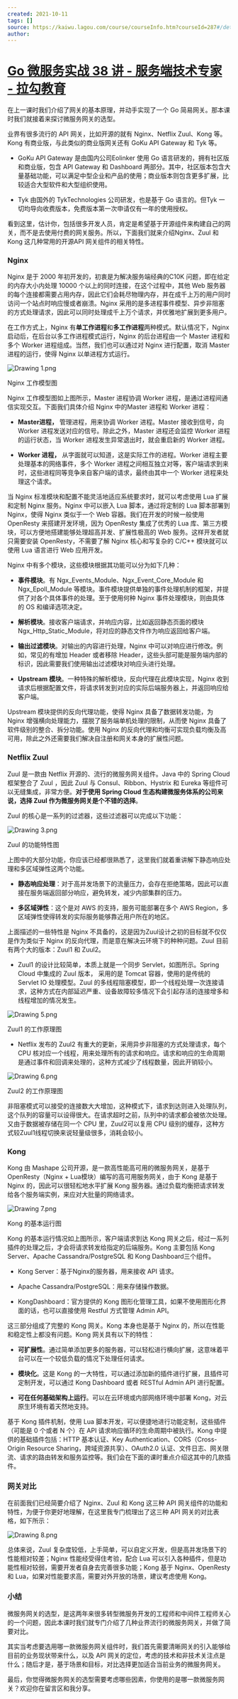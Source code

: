 ```yaml
---
created: 2021-10-11
tags: []
source: https://kaiwu.lagou.com/course/courseInfo.htm?courseId=287#/detail/pc?id=3798
author: 
---
```


# [Go 微服务实战 38 讲 - 服务端技术专家 - 拉勾教育](https://kaiwu.lagou.com/course/courseInfo.htm?courseId=287#/detail/pc?id=3798)


在上一课时我们介绍了网关的基本原理，并动手实现了一个 Go 简易网关。那本课时我们就接着来探讨微服务网关的选型。

业界有很多流行的 API 网关，比如开源的就有 Nginx、Netflix Zuul、Kong 等。Kong 有商业版，与此类似的商业版网关还有 GoKu API Gateway 和 Tyk 等。

-   GoKu API Gateway 是由国内公司Eolinker 使用 Go 语言研发的，拥有社区版和商业版，包含 API Gateway 和 Dashboard 两部分。其中，社区版本包含大量基础功能，可以满足中型企业和产品的使用；商业版本则包含更多扩展，比较适合大型软件和大型组织使用。
    
-   Tyk 由国外的 TykTechnologies 公司研发，也是基于 Go 语言的。但Tyk 一切均导向收费版本，免费版本第一次申请仅有一年的使用授权。
    

看到这里，估计你，包括很多开发人员，肯定是希望基于开源组件来构建自己的网关，而不是去使用付费的网关服务。所以，下面我们就来介绍Nginx、Zuul 和 Kong 这几种常用的开源API 网关组件的相关特性。

### Nginx

Nginx 是于 2000 年初开发的，初衷是为解决服务端经典的C10K 问题，即在给定的内存大小内处理 10000 个以上的同时连接，在这个过程中，其他 Web 服务器的每个连接都需要占用内存，因此它们会耗尽物理内存，并在成千上万的用户同时访问一个站点时响应慢或者崩溃。Nginx 采用的是多进程事件模型、异步非阻塞的方式处理请求，因此可以同时处理成千上万个请求，并优雅地扩展到更多用户。

在工作方式上，Nginx 有**单工作进程**和**多工作进程**两种模式。默认情况下，Nginx 启动后，在后台以多工作进程模式运行，Nginx 的后台进程由一个 Master 进程和多个 Worker 进程组成。当然，我们也可以通过对 Nginx 进行配置，取消 Master 进程的运行，使得 Nginx 以单进程方式运行。

![Drawing 1.png](https://s0.lgstatic.com/i/image/M00/4A/81/Ciqc1F9R392AYh8gAAC7fTtAhD4549.png)

Nginx 工作模型图

Nginx 工作模型图如上图所示，Master 进程协调 Worker 进程，是通过进程间通信实现交互。下面我们具体介绍 Nginx 中的Master 进程和 Worker 进程：

-   **Master进程，** 管理进程，用来协调 Worker 进程。Master 接收到信号，向 Worker 进程发送对应的信号。除此之外，Master 进程还会监控 Worker 进程的运行状态，当 Worker 进程发生异常退出时，就会重启新的 Worker 进程。
    
-   **Worker 进程，** 从字面就可以知道，这是实际工作的进程。Worker 进程主要处理基本的网络事件，多个 Worker 进程之间相互独立对等，客户端请求到来时，这些进程同等竞争来自客户端的请求，最终由其中一个 Worker 进程来处理这个请求。
    

当 Nginx 标准模块和配置不能灵活地适应系统要求时，就可以考虑使用 Lua 扩展和定制 Nginx 服务。Nginx 中可以嵌入 Lua 脚本，通过将定制的 Lua 脚本部署到 Nginx，使得 Nginx 类似于一个 Web 容器。我们在开发的时候一般使用 OpenResty 来搭建开发环境，因为 OpenResty 集成了优秀的 Lua 库、第三方模块，可以方便地搭建能够处理超高并发、扩展性极高的 Web 服务。这样开发者就只需要安装 OpenResty，不需要了解 Nginx 核心和写复杂的 C/C++ 模块就可以使用 Lua 语言进行 Web 应用开发。

Nginx 中有多个模块，这些模块根据其功能可以分为如下几种：

-   **事件模块**。有 Ngx\_Events\_Module、Ngx\_Event\_Core\_Module 和 Ngx\_Epoll\_Module 等模块。事件模块提供单独的事件处理机制的框架，并提供了对各个具体事件的处理。至于使用何种 Nginx 事件处理模块，则由具体的 OS 和编译选项决定。
    
-   **解析模块**。接收客户端请求，并响应内容，比如返回静态页面的模块 Ngx\_Http\_Static\_Module，将对应的静态文件作为响应返回给客户端。
    
-   **输出过滤模块**。对输出的内容进行处理，Nginx 中可以对响应进行修改。例如，常见的有增加 Header 或者移除 Header，这些头部可能是服务端内部的标识，因此需要我们使用输出过滤模块对响应头进行处理。
    
-   **Upstream 模块**。一种特殊的解析模块，反向代理在此模块实现，Nginx 收到请求后根据配置文件，将请求转发到对应的实际后端服务器上，并返回响应给客户端。
    

Upstream 模块提供的反向代理功能，使得 Nginx 具备了数据转发功能，为 Nginx 增强横向处理能力，摆脱了服务端单机处理的限制，从而使 Nginx 具备了软件级别的整合、拆分功能。使用 Nginx 的反向代理和均衡可实现负载均衡及高可用，除此之外还需要我们解决自注册和网关本身的扩展性问题。

### Netflix Zuul

Zuul 是一款由 Netflix 开源的、流行的微服务网关组件。Java 中的 Spring Cloud 框架整合了 Zuul ，因此 Zuul 与 Consul、Ribbon、Hystrix 和 Eureka 等组件可以无缝集成，非常方便。**对于使用 Spring Cloud 生态构建微服务体系的公司来说，选择 Zuul 作为微服务网关是个不错的选择**。

Zuul 的核心是一系列的过滤器，这些过滤器可以完成以下功能：

![Drawing 3.png](https://s0.lgstatic.com/i/image/M00/4A/81/Ciqc1F9R4AyAXT7kAABzyXDCdrw467.png)

Zuul 的功能特性图

上图中的大部分功能，你应该已经都很熟悉了，这里我们就着重讲解下静态响应处理和多区域弹性这两个功能。

-   **静态响应处理**：对于高并发场景下的流量压力，会存在拒绝策略，因此可以直接在服务端返回部分响应，避免转发，减少内部集群的压力。
    
-   **多区域弹性**：这个是对 AWS 的支持，服务可能部署在多个 AWS Region，多区域弹性使得转发的实际服务能够靠近用户所在的地区。
    

上面描述的一些特性是 Nginx 不具备的，这是因为Zuul设计之初的目标就不仅仅是作为类似于 Nginx 的反向代理，而是意在解决云环境下的种种问题。Zuul 目前有两个大的版本：Zuul1 和 Zuul2。

-   Zuul1 的设计比较简单，本质上就是一个同步 Servlet，如图所示。Spring Cloud 中集成的 Zuul 版本， 采用的是 Tomcat 容器，使用的是传统的 Servlet IO 处理模型。Zuul 的多线程阻塞模型，即一个线程处理一次连接请求，这种方式在内部延迟严重、设备故障较多情况下会引起存活的连接增多和线程增加的情况发生。
    

![Drawing 5.png](https://s0.lgstatic.com/i/image/M00/4A/81/Ciqc1F9R4COANCgcAACDJ9W7E_8013.png)

Zuul1 的工作原理图

-   Netflix 发布的 Zuul2 有重大的更新，采用异步非阻塞的方式处理请求，每个 CPU 核对应一个线程，用来处理所有的请求和响应。请求和响应的生命周期是通过事件和回调来处理的，这种方式减少了线程数量，因此开销较小。
    

![Drawing 6.png](https://s0.lgstatic.com/i/image/M00/4A/82/Ciqc1F9R4DuAZIntAAB3AwAig7w452.png)

Zuul2 的工作原理图

非阻塞模式可以接受的连接数大大增加，这种模式下，请求到达则进入处理队列，这个队列的容量可以设得很大。在请求超时之前，队列中的请求都会被依次处理。又由于数据被存储在同一个 CPU 里，Zuul2可以复用 CPU 级别的缓存，这种方式较Zuul1线程切换来说轻量级很多，消耗会较小。

### Kong

Kong 由 Mashape 公司开源，是一款高性能高可用的微服务网关，是基于 OpenResty（Nginx + Lua模块）编写的高可用服务网关，由于 Kong 是基于 Nginx 的，因此可以很轻松地水平扩展 Kong 服务器。通过负载均衡把请求转发给各个服务端实例，来应对大批量的网络请求。

![Drawing 7.png](https://s0.lgstatic.com/i/image/M00/4A/8D/CgqCHl9R4EOAWxLXAAC95rLtc-U861.png)

Kong 的基本运行图

Kong 的基本运行情况如上图所示，客户端请求到达 Kong 网关之后，经过一系列插件的处理之后，才会将请求转发给指定的后端服务。Kong 主要包括 Kong Server、Apache Cassandra/PostgreSQL 和 Kong Dashboard三个组件。

-   Kong Server：基于Nginx的服务器，用来接收 API 请求。
    
-   Apache Cassandra/PostgreSQL：用来存储操作数据。
    
-   KongDashboard：官方提供的 Kong 图形化管理工具，如果不使用图形化界面的话，也可以直接使用 Restful 方式管理 Admin API。
    

这三部分组成了完整的 Kong 网关。Kong 本身也是基于 Nginx 的，所以在性能和稳定性上都没有问题。Kong 网关具有以下的特性：

-   **可扩展性**。通过简单添加更多的服务器，可以轻松进行横向扩展，这意味着平台可以在一个较低负载的情况下处理任何请求。
    
-   **模块化**。这是 Kong 的一大特性，可以通过添加新的插件进行扩展，且插件可定制开发，可以通过 Kong Dashboard 或者 RESTful Admin API 进行配置。
    
-   **可在任何基础架构上运行**。可以在云环境或内部网络环境中部署 Kong，对云原生环境有着天然地支持。
    

基于 Kong 插件机制，使用 Lua 脚本开发，可以便捷地进行功能定制，这些插件（可能是 0 个或者 N 个）在 API 请求响应循环的生命周期中被执行。Kong 中提供的基础插件包括：HTTP 基本认证、Key Authentication、CORS（Cross-Origin Resource Sharing，跨域资源共享）、OAuth2.0 认证、文件日志、网关限流、请求的路由转发和服务监控等。我们会在下面的课时重点介绍这其中的几款插件。

### 网关对比

在前面我们已经简要介绍了 Nginx、Zuul 和 Kong 这三种 API 网关组件的功能和特性，为便于你更好地理解，在这里我专门梳理出了这三种 API 网关的对比表格，如下所示：

![Drawing 8.png](https://s0.lgstatic.com/i/image/M00/4A/82/Ciqc1F9R4GCAPyX4AAFMzQx0Fy8655.png)

总体来说，Zuul 复杂度较低，上手简单，可以自定义开发，但是高并发场景下的性能相对较差；Nginx 性能经受得住考验，配合 Lua 可以引入各种插件，但是功能性相对较弱，需要开发者自身去完善很多功能；Kong 基于 Nginx、OpenResty 和 Lua，如果对性能要求高，需要对外开放的场景，建议考虑使用 Kong。

### 小结

微服务网关的选型，是这两年来很多转型微服务开发的工程师和中间件工程师关心的一个问题，因此本课时我们就专门介绍了几种业界流行的微服务网关，并做了简要对比。

其实当考虑要选用哪一款微服务网关组件时，我们首先需要清晰网关的引入能够给目前的业务现状带来什么，以及 API 网关的定位，考虑的技术和非技术关注点是什么；随后才是，基于场景和目标，对比选择更加适合当前业务的微服务网关。

最后，你觉得微服务网关的选型需要考虑哪些因素，你使用的是哪一款微服务网关？欢迎你在留言区和我分享。
